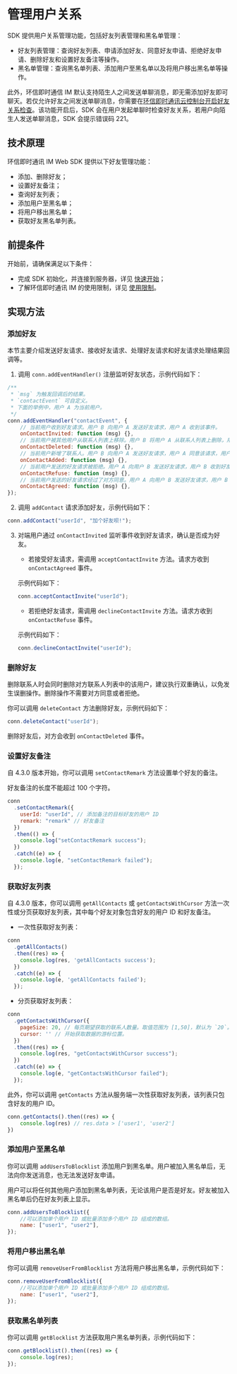 # 管理用户关系

<Toc />

SDK 提供用户关系管理功能，包括好友列表管理和黑名单管理：

- 好友列表管理：查询好友列表、申请添加好友、同意好友申请、拒绝好友申请、删除好友和设置好友备注等操作。
- 黑名单管理：查询黑名单列表、添加用户至黑名单以及将用户移出黑名单等操作。

此外，环信即时通信 IM 默认支持陌生人之间发送单聊消息，即无需添加好友即可聊天。若仅允许好友之间发送单聊消息，你需要在[环信即时通讯云控制台](https://console.easemob.com/user/login)[开启好友关系检查](/product/enable_and_configure_IM.html#好友关系检查)。该功能开启后，SDK 会在用户发起单聊时检查好友关系，若用户向陌生人发送单聊消息，SDK 会提示错误码 221。

## 技术原理

环信即时通讯 IM Web SDK 提供以下好友管理功能：
- 添加、删除好友；
- 设置好友备注；
- 查询好友列表；
- 添加用户至黑名单；
- 将用户移出黑名单；
- 获取好友黑名单列表。

## 前提条件

开始前，请确保满足以下条件：
- 完成 SDK 初始化，并连接到服务器，详见 [快速开始](quickstart.html)；
- 了解环信即时通讯 IM 的使用限制，详见 [使用限制](/product/limitation.html)。

## 实现方法

### 添加好友

本节主要介绍发送好友请求、接收好友请求、处理好友请求和好友请求处理结果回调等。

1. 调用 `conn.addEventHandler()` 注册监听好友状态，示例代码如下：

```javascript
/**
 * `msg` 为触发回调后的结果。
 * `contactEvent` 可自定义。
 * 下面的举例中，用户 A 为当前用户。
 */
conn.addEventHandler("contactEvent", {
    // 当前用户收到好友请求。用户 B 向用户 A 发送好友请求，用户 A 收到该事件。
    onContactInvited: function (msg) {},
    // 当前用户被其他用户从联系人列表上移除。用户 B 将用户 A 从联系人列表上删除，用户 A 收到该事件。
    onContactDeleted: function (msg) {},
    // 当前用户新增了联系人。用户 B 向用户 A 发送好友请求，用户 A 同意该请求，用户 A 收到该事件，而用户 B 收到 `onContactAgreed` 事件。
    onContactAdded: function (msg) {},
    // 当前用户发送的好友请求被拒绝。用户 A 向用户 B 发送好友请求，用户 B 收到好友请求后，拒绝加好友，则用户 A 收到该事件。
    onContactRefuse: function (msg) {},
    // 当前用户发送的好友请求经过了对方同意。用户 A 向用户 B 发送好友请求，用户 B 收到好友请求后，同意加好友，则用户 A 收到该事件。
    onContactAgreed: function (msg) {},
});
```

2. 调用 `addContact` 请求添加好友，示例代码如下：

```javascript
conn.addContact("userId", "加个好友呗!");
```

3. 对端用户通过 `onContactInvited` 监听事件收到好友请求，确认是否成为好友。
    - 若接受好友请求，需调用 `acceptContactInvite` 方法。请求方收到 `onContactAgreed` 事件。

    示例代码如下：
    
    ```javascript
    conn.acceptContactInvite("userId");
    ```
    
    - 若拒绝好友请求，需调用 `declineContactInvite` 方法。请求方收到 `onContactRefuse` 事件。
    
    示例代码如下：
    
    ```javascript
    conn.declineContactInvite("userId");
    ```

### 删除好友

删除联系人时会同时删除对方联系人列表中的该用户，建议执行双重确认，以免发生误删操作。删除操作不需要对方同意或者拒绝。

你可以调用 `deleteContact` 方法删除好友，示例代码如下：

```javascript
conn.deleteContact("userId");
```

删除好友后，对方会收到 `onContactDeleted` 事件。

### 设置好友备注

自 4.3.0 版本开始，你可以调用 `setContactRemark` 方法设置单个好友的备注。

好友备注的长度不能超过 100 个字符。

```javascript
conn
  .setContactRemark({
    userId: "userId", // 添加备注的目标好友的用户 ID
    remark: "remark" // 好友备注
  })
  .then(() => {
    console.log("setContactRemark success");
  })
  .catch((e) => {
    console.log(e, "setContactRemark failed");
  });
```

### 获取好友列表

自 4.3.0 版本，你可以调用 `getAllContacts` 或 `getContactsWithCursor` 方法一次性或分页获取好友列表，其中每个好友对象包含好友的用户 ID 和好友备注。

- 一次性获取好友列表：

```javascript
conn
  .getAllContacts()
  .then((res) => {
    console.log(res, 'getAllContacts success');
  })
  .catch((e) => {
    console.log(e, 'getAllContacts failed');
  });
```

- 分页获取好友列表：

```javascript
conn
  .getContactsWithCursor({
    pageSize: 20, // 每页期望获取的联系人数量。取值范围为 [1,50]，默认为 `20`。
    cursor: '' // 开始获取数据的游标位置。
  })
  .then((res) => {
    console.log(res, "getContactsWithCursor success");
  })
  .catch((e) => {
    console.log(e, "getContactsWithCursor failed");
  });
```

此外，你可以调用 `getContacts` 方法从服务端一次性获取好友列表，该列表只包含好友的用户 ID。

```javascript
conn.getContacts().then((res) => {
    console.log(res) // res.data > ['user1', 'user2']
})
```

### 添加用户至黑名单

你可以调用 `addUsersToBlocklist` 添加用户到黑名单。用户被加入黑名单后，无法向你发送消息，也无法发送好友申请。

用户可以将任何其他用户添加到黑名单列表，无论该用户是否是好友。好友被加入黑名单后仍在好友列表上显示。

```javascript
conn.addUsersToBlocklist({
    //可以添加单个用户 ID 或批量添加多个用户 ID 组成的数组。
    name: ["user1", "user2"],
});
```

### 将用户移出黑名单

你可以调用 `removeUserFromBlocklist` 方法将用户移出黑名单，示例代码如下：

```javascript
conn.removeUserFromBlocklist({
    //可以添加单个用户 ID 或批量添加多个用户 ID 组成的数组。
    name: ["user1", "user2"],
});
```

### 获取黑名单列表

你可以调用 `getBlocklist` 方法获取用户黑名单列表，示例代码如下：

```javascript
conn.getBlocklist().then((res) => {
    console.log(res);
});
```

